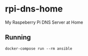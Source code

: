 # rpi-dns-home

My Raspeberry Pi DNS Server at Home

## Running

```
docker-compose run --rm ansible
```

